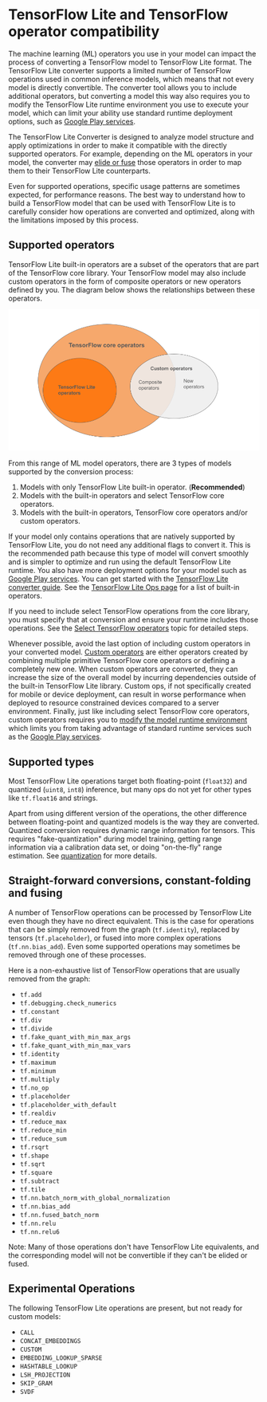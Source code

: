 # TensorFlow Lite and TensorFlow operator compatibility

The machine learning (ML) operators you use in your model can impact the
process of converting a
TensorFlow model to TensorFlow Lite format. The TensorFlow Lite converter
supports a limited number of TensorFlow operations used in common
inference models, which means that not every model is directly convertible.
The converter tool allows you to include additional operators, but converting
a model this way also requires you to modify the TensorFlow Lite runtime
environment you use to execute your model, which can limit your ability
use standard runtime deployment options, such as
[Google Play services](../android/play_services).

The TensorFlow Lite Converter is designed to analyze model
structure and apply optimizations in order to make it compatible with the
directly supported operators. For example, depending on the ML operators in
your model, the converter may
[elide or fuse](../models/convert/operation_fusion) those
operators in order to map them to their TensorFlow Lite counterparts.

Even for supported operations, specific usage patterns are sometimes expected,
for performance reasons. The best way to understand how to build a TensorFlow
model that can be used with
TensorFlow Lite is to carefully consider how operations are converted and
optimized, along with the limitations imposed by this process.

## Supported operators

TensorFlow Lite built-in operators are a subset of the operators
that are part of the TensorFlow core library. Your TensorFlow model may
also include custom operators in the form of composite operators
or new operators defined by you. The diagram below shows the relationships
between these operators.

![TensorFlow operators](../images/convert/tf_operators_relationships.png)

From this range of ML model operators, there are 3 types of
models supported by the conversion process:

1. Models with only TensorFlow Lite built-in operator. (**Recommended**)
1. Models with the built-in operators and select TensorFlow
   core operators.
1. Models with the built-in operators, TensorFlow core operators and/or
   custom operators.

If your model only contains operations that are natively supported by
TensorFlow Lite, you do not need any additional flags to convert it. This
is the recommended path because this type of model will convert smoothly
and is simpler to optimize and run using the default TensorFlow Lite runtime.
You also have more deployment options for your model such as
[Google Play services](../android/play_services).
You can get started with the
[TensorFlow Lite converter guide](../models/convert/convert_models). See
the [TensorFlow Lite Ops page](https://www.tensorflow.org/mlir/tfl_ops) for a
list of built-in operators.

If you need to include select TensorFlow operations from the core library,
you must specify that at conversion and ensure your runtime includes those
operations. See the [Select TensorFlow operators](ops_select.md) topic for
detailed steps.

Whenever possible, avoid the last option of including custom operators in your
converted model. [Custom operators](https://www.tensorflow.org/guide/create_op)
are either operators created by combining
multiple primitive TensorFlow core operators or defining a completely new one.
When custom operators are converted, they can increase the size of the overall
model by incurring dependencies outside of the built-in TensorFlow Lite library.
Custom ops, if not specifically created for mobile or device deployment,
can result in worse performance when deployed to
resource constrained devices compared to a server environment.
Finally, just like including select TensorFlow core operators, custom operators
requires you to
[modify the model runtime environment](ops_custom#create_and_register_the_operator)
which limits you from taking advantage of standard runtime services such as
the [Google Play services](../android/play_services).


## Supported types

Most TensorFlow Lite operations target both floating-point (`float32`) and
quantized (`uint8`, `int8`) inference, but many ops do not yet for other types
like `tf.float16` and strings.

Apart from using different version of the operations, the other difference
between floating-point and quantized models is the way they are converted.
Quantized conversion requires dynamic range information for tensors. This
requires "fake-quantization" during model training, getting range information
via a calibration data set, or doing "on-the-fly" range estimation. See
[quantization](../performance/model_optimization.md) for more details.


## Straight-forward conversions, constant-folding and fusing

A number of TensorFlow operations can be processed by TensorFlow Lite even
though they have no direct equivalent. This is the case for operations that can
be simply removed from the graph (`tf.identity`), replaced by tensors
(`tf.placeholder`), or fused into more complex operations (`tf.nn.bias_add`).
Even some supported operations may sometimes be removed through one of these
processes.

Here is a non-exhaustive list of TensorFlow operations that are usually removed
from the graph:

*   `tf.add`
*   `tf.debugging.check_numerics`
*   `tf.constant`
*   `tf.div`
*   `tf.divide`
*   `tf.fake_quant_with_min_max_args`
*   `tf.fake_quant_with_min_max_vars`
*   `tf.identity`
*   `tf.maximum`
*   `tf.minimum`
*   `tf.multiply`
*   `tf.no_op`
*   `tf.placeholder`
*   `tf.placeholder_with_default`
*   `tf.realdiv`
*   `tf.reduce_max`
*   `tf.reduce_min`
*   `tf.reduce_sum`
*   `tf.rsqrt`
*   `tf.shape`
*   `tf.sqrt`
*   `tf.square`
*   `tf.subtract`
*   `tf.tile`
*   `tf.nn.batch_norm_with_global_normalization`
*   `tf.nn.bias_add`
*   `tf.nn.fused_batch_norm`
*   `tf.nn.relu`
*   `tf.nn.relu6`

Note: Many of those operations don't have TensorFlow Lite equivalents, and the
corresponding model will not be convertible if they can't be elided or fused.

## Experimental Operations
The following TensorFlow Lite operations are present, but not ready for custom
models:

*   `CALL`
*   `CONCAT_EMBEDDINGS`
*   `CUSTOM`
*   `EMBEDDING_LOOKUP_SPARSE`
*   `HASHTABLE_LOOKUP`
*   `LSH_PROJECTION`
*   `SKIP_GRAM`
*   `SVDF`
